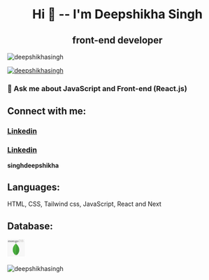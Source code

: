 <h1 align="center">Hi 👋 -- I'm Deepshikha Singh</h1>
<h2 align="center"> front-end developer</h2>
 
<p align="left"> <img src="https://komarev.com/ghpvc/?username=deepshikhasingh&label=Profile%20views&color=0e75b6&style=flat" alt="deepshikhasingh" /> </p>

<p align="left"> <a href="https://github.com/ryo-ma/github-profile-trophy"><img src="https://github-profile-trophy.vercel.app/?username=deepshikhasingh" alt="deepshikhasingh" /></a> </p>

### 💬 Ask me about **JavaScript and Front-end (React.js)**

## Connect with me:

<h3> <a href="https://deepshikha.netlify.app/
">Linkedin</a> </h3>  

<h3> <a href="https://www.linkedin.com/in/d-n-singh-49b85b1b2/">Linkedin</a> </h3>  
 
**singhdeepshikha**


## Languages:
 HTML, CSS, Tailwind css, JavaScript, React and Next


## Database:
<img src="mongodb.png" alt="Girl in a jacket" width="40" height="40">


<p><img align="center" src="https://github-readme-stats.vercel.app/api/top-langs?username=deepshikhasingh&show_icons=true&locale=en&layout=compact" alt="deepshikhasingh" /></p>
